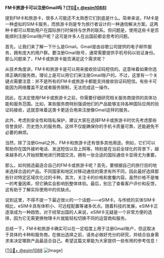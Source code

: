 **FM卡旅游卡可以注册Gmail吗？[[TG💪+ @esim1088](https://t.me/s/esim1088)]**

提到FM卡和旅游卡，很多人可能还不太熟悉它们到底是什么。简单来说，FM卡是一种虚拟的SIM卡服务，而旅游卡则是专为旅行者设计的一种通信解决方案。这两种卡都可以帮助用户在国际旅行时保持与世界的联系。但问题是，使用这些卡是否能顺利注册Gmail账户呢？这可是许多人在出国前都会思考的问题。

首先，让我们来了解一下什么是Gmail。Gmail是由谷歌公司提供的电子邮件服务，拥有庞大的用户群。要注册Gmail账号，通常需要提供手机号码以验证身份。那么问题来了，FM卡或旅游卡能否满足这个需求呢？

从技术角度讲，FM卡和旅游卡是可以用来接收验证码短信的。这意味着如果你选择正确的服务商，理论上是可以用它们来注册Gmail账户的。不过，这里有一个关键点需要注意：并不是所有的FM卡或旅游卡都能支持接收验证码短信。有些卡可能因为网络覆盖不足或者服务限制，无法完成这一操作。

因此，在决定使用FM卡或旅游卡之前，你需要仔细研究相关服务商提供的具体功能和服务范围。比如，某些服务商特别强调他们的产品能够支持各种国际应用的验证码接收，这就意味着这类卡更适合用来注册像Gmail这样的服务。

此外，考虑到安全性和隐私保护，建议大家在选择FM卡或旅游卡时优先考虑那些信誉良好、历史悠久的服务商。这样不仅能确保你的手机卡质量可靠，还能避免不必要的麻烦。

当然，除了注册Gmail之外，FM卡和旅游卡还有很多其他用途。例如，它们可以帮助你在国外接听电话、发送短信以及上网等。特别是在当前全球化的背景下，越来越多的人开始频繁地进行跨国交流，拥有一张合适的国际通信卡显得尤为重要。

那么，如何挑选最适合自己的FM卡或旅游卡呢？首先，要根据自己的旅行目的地来选择合适的产品。不同国家和地区对移动通信的需求有所不同，因此最好选择那些针对特定区域优化过的卡种。其次，关注卡的价格和套餐内容。虽然价格不是唯一的考量因素，但它确实会影响到整体体验。最后，别忘了查看客户评价和反馈，这有助于了解实际使用中的优缺点。

说到这里，不得不提一下最近很火的一个话题——eSIM卡。与传统的实体SIM卡相比，eSIM卡具有体积小、可远程配置等诸多优点。随着科技的发展，eSIM卡正逐渐成为一种趋势。对于经常出国的人来说，eSIM卡无疑是一个非常方便的选择，因为它无需更换物理卡片就能轻松切换不同的运营商和服务。

总结一下，FM卡和旅游卡确实可以在一定程度上用于注册Gmail账户，但这取决于具体的卡种和服务商。在做出选择之前，请务必做好充分的研究，并结合自身需求来决定哪款产品最适合自己。希望这篇文章能为大家提供一些有用的参考信息！

[[TG💪+ @esim1088](https://t.me/s/esim1088) ![Image](https://i.postimg.cc/4NQfJmqS/Snipaste-2025-05-13-00-14-12.png)]